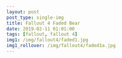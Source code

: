 ```yaml
---
layout: post
post_type: single-img
title: Fallout 4 Faded Bear
date: 2019-02-11 01:01:00
tags: [fallout, fallout 4]
img1: /img/fallout4/faded1.jpg
img1_rollover: /img/fallout4/faded1a.jpg
---
```

